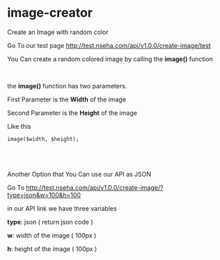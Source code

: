 # image-creator
Create an Image with random color
<p>Go To our test page <a href="http://test.nseha.com/api/v1.0.0/create-image/test" target="_blank">http://test.nseha.com/api/v1.0.0/create-image/test</a></p>

<p>You Can create a random colored image by calling the <b>image()</b> function </p><br />
<p>the <b>image()</b> function has two parameters.</p>
<p>First Parameter is the <b>Width</b> of the image</p>
<p>Second Parameter is the <b>Height</b> of the image</p>
<p>Like this </p><code>image($width, $height);</code>
<br /><br /><br /><br />
<p>Another Option that You Can use our API as JSON</p>
<p>Go To <a href="http://test.nseha.com/api/v1.0.0/create-image/?type=json&w=100&h=100" target="_blank" >http://test.nseha.com/api/v1.0.0/create-image/?type=json&w=100&h=100</a><p>
<p>in our API link we have three variables</p>
<p><b>type</b>: json ( return json code )</p>
<p><b>w</b>: width of the image ( 100px )</p>
<p><b>h</b>: height of the image ( 100px )</p>


